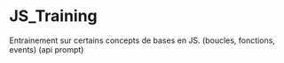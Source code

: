 # JS_Training
Entrainement sur certains concepts de bases en JS. (boucles, fonctions, events) (api prompt)
